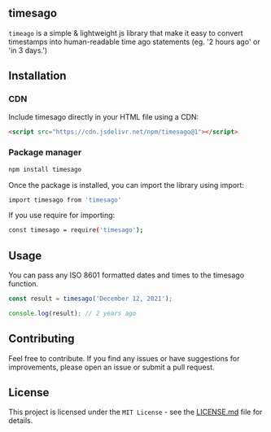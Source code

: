 ## timesago

`timeago` is a simple & lightweight js library that make it easy to convert timestamps into human-readable time ago statements (eg. '2 hours ago' or 'in 3 days.')

## Installation

### CDN
Include timesago directly in your HTML file using a CDN:

```html
<script src="https://cdn.jsdelivr.net/npm/timesago@1"></script>
```

### Package manager

```bash
npm install timesago
```
Once the package is installed, you can import the library using import:

```bash
import timesago from 'timesago'
```
If you use require for importing: 

```bash
const timesago = require('timesago');
```

## Usage
You can pass any ISO 8601 formatted dates and times to the timesago function. 

```javascript
const result = timesago('December 12, 2021');

console.log(result); // 2 years ago
```

## Contributing
Feel free to contribute. If you find any issues or have suggestions for improvements, please open an issue or submit a pull request.

## License
This project is licensed under the `MIT License` - see the [LICENSE.md](./LICENSE) file for details.
